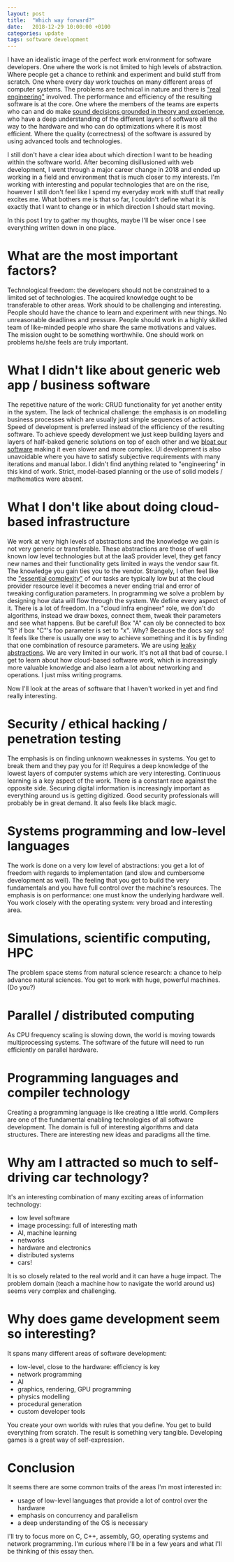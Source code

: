 ```yaml
---
layout: post
title:  "Which way forward?"
date:   2018-12-29 10:00:00 +0100
categories: update
tags: software development
---
```


I have an idealistic image of the perfect work environment for software developers.
One where the work is not limited to high levels of abstraction. Where people get a chance to rethink and experiment
and build stuff from scratch.
One where every day work touches on many different areas of computer systems.
The problems are technical in nature and there is ["real engineering"][whither] involved.
The performance and efficiency of the resulting software is at the core.
One where the members of the teams are experts who can and do make [sound decisions grounded in theory and experience][nasa],
who have a deep understanding of the different layers of software all the way to the hardware and who can do optimizations
where it is most efficient.
Where the quality (correctness) of the software is assured by using advanced tools and technologies.

<!--more-->

I still don't have a clear idea about which direction I want to be heading within the software world.
After becoming disillusioned with web development, I went through a major career change in 2018 and ended up
working in a field and environment that is much closer to my interests.
I'm working with interesting and popular technologies that are on the rise, however I still don't feel like I spend my
everyday work with stuff that really excites me.
What bothers me is that so far, I couldn't define what it is exactly that I want to change
or in which direction I should start moving.

In this post I try to gather my thoughts, maybe I'll be wiser once I see everything written down in one place.

# What are the most important factors?
Technological freedom: the developers should not be constrained to a limited set of technologies.
The acquired knowledge ought to be transferable to other areas.
Work should to be challenging and interesting.
People should have the chance to learn and experiment with new things.
No unreasonable deadlines and pressure.
People should work in a highly skilled team of like-minded people who share the same motivations and values.
The mission ought to be something worthwhile. One should work on problems he/she feels are truly important.

# What I didn't like about generic web app / business software
The repetitive nature of the work: CRUD functionality for yet another entity in the system.
The lack of technical challenge: the emphasis is on modelling business processes which are usually just simple sequences of actions.
Speed of development is preferred instead of the efficiency of the resulting software.
To achieve speedy development we just keep building layers and layers of half-baked generic solutions on top of each other
and we [bloat our software][handmade] making it even slower and more complex.
UI development is also unavoidable where you have to satisfy subjective requirements with many iterations and manual labor.
I didn't find anything related to "engineering" in this kind of work.
Strict, model-based planning or the use of solid models / mathematics were absent.

# What I don't like about doing cloud-based infrastructure
We work at very high levels of abstractions and the knowledge we gain is not very generic or transferable.
These abstractions are those of well known low level technologies but at the IaaS provider level, they get fancy new names
and their functionality gets limited in ways the vendor saw fit. The knowledge you gain ties you to the vendor.
Strangely, I often feel like the ["essential complexity"][tar-pit] of our tasks are typically low
but at the cloud provider resource level it becomes a never ending trial and error of tweaking configuration parameters.
In programming we solve a problem by designing how data will flow through the system. We define every aspect of it. There is a lot of freedom.
In a "cloud infra engineer" role, we don't do algorithms, instead we draw boxes, connect them, tweak their parameters and see what happens.
But be careful! Box "A" can oly be connected to box "B" if box "C"'s foo parameter is set to "x". Why? Because the docs say so!
It feels like there is usually one way to achieve something and it is by finding that one combination of resource parameters.
We are using [leaky abstractions][leaky-abstractions]. We are very limited in our work.
It's not all that bad of course. I get to learn about how cloud-based software work, which is increasingly more valuable knowledge
and also learn a lot about networking and operations. I just miss writing programs.

Now I'll look at the areas of software that I haven't worked in yet and find really interesting.

# Security / ethical hacking / penetration testing
The emphasis is on finding unknown weaknesses in systems. You get to break them and they pay you for it!
Requires a deep knowledge of the lowest layers of computer systems which are very interesting.
Continuous learning is a key aspect of the work. There is a constant race against the opposite side.
Securing digital information is increasingly important as everything around us is getting digitized.
Good security professionals will probably be in great demand. It also feels like black magic.

# Systems programming and low-level languages
The work is done on a very low level of abstractions: you get a lot of freedom with regards
to implementation (and slow and cumbersome development as well).
The feeling that you get to build the very fundamentals and you have full control over the machine's resources.
The emphasis is on performance: one must know the underlying hardware well.
You work closely with the operating system: very broad and interesting area.

# Simulations, scientific computing, HPC
The problem space stems from natural science research: a chance to help advance natural sciences.
You get to work with huge, powerful machines. (Do you?)

# Parallel / distributed computing
As CPU frequency scaling is slowing down, the world is moving towards multiprocessing systems.
The software of the future will need to run efficiently on parallel hardware.

# Programming languages and compiler technology
Creating a programming language is like creating a little world.
Compilers are one of the fundamental enabling technologies of all software development.
The domain is full of interesting algorithms and data structures.
There are interesting new ideas and paradigms all the time.

# Why am I attracted so much to self-driving car technology?
It's an interesting combination of many exciting areas of information technology:
- low level software
- image processing: full of interesting math
- AI, machine learning
- networks
- hardware and electronics
- distributed systems
- cars!

It is so closely related to the real world and it can have a huge impact.
The problem domain (teach a machine how to navigate the world around us) seems very complex and challenging.

# Why does game development seem so interesting?
It spans many different areas of software development:
- low-level, close to the hardware: efficiency is key
- network programming
- AI
- graphics, rendering, GPU programming
- physics modelling
- procedural generation
- custom developer tools

You create your own worlds with rules that you define. You get to build everything from scratch.
The result is something very tangible.
Developing games is a great way of self-expression.

# Conclusion
It seems there are some common traits of the areas I'm most interested in:
- usage of low-level languages that provide a lot of control over the hardware
- emphasis on concurrency and parallelism
- a deep understanding of the OS is necessary

I'll try to focus more on C, C++, assembly, GO, operating systems and network programming.
I'm curious where I'll be in a few years and what I'll be thinking of this essay then.

[leaky-abstractions]: https://www.joelonsoftware.com/2002/11/11/the-law-of-leaky-abstractions/
[nasa]: https://mystudentvoices.com/a-look-into-nasas-coding-philosophy-b747957c7f8a
[whither]: https://pdfs.semanticscholar.org/3a6b/0506b8b922d7e6cc933a39dc165b5f34797e.pdf
[handmade]: https://handmade.network/manifesto
[tar-pit]: https://blog.acolyer.org/2015/03/20/out-of-the-tar-pit/
